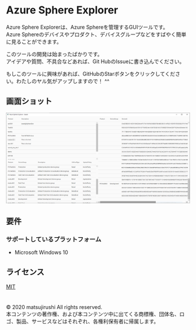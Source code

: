 Azure Sphere Explorer
=

Azure Sphere Explorerは、Azure Sphereを管理するGUIツールです。  
Azure Sphereのデバイスやプロダクト、デバイスグループなどをすばやく簡単に見ることができます。

このツールの開発は始まったばかりです。  
アイデアや質問、不具合などあれば、Git HubのIssueに書き込んでください。

もしこのツールに興味があれば、GitHubのStarボタンをクリックしてください。わたしのヤル気がアップしますので！ ^^

## 画面ショット

![1](media/1.png)

## 要件

### サポートしているプラットフォーム

* Microsoft Windows 10

## ライセンス

[MIT](LICENSE.txt)

#
© 2020 matsujirushi  All rights reserved.  
本コンテンツの著作権、および本コンテンツ中に出てくる商標権、団体名、ロゴ、製品、サービスなどはそれぞれ、各権利保有者に帰属します。

